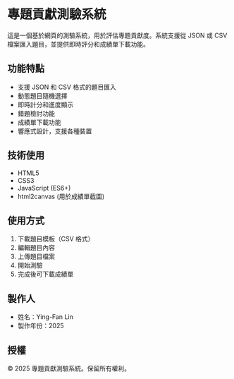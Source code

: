 # 專題貢獻測驗系統

這是一個基於網頁的測驗系統，用於評估專題貢獻度。系統支援從 JSON 或 CSV 檔案匯入題目，並提供即時評分和成績單下載功能。

## 功能特點

- 支援 JSON 和 CSV 格式的題目匯入
- 動態題目隨機選擇
- 即時計分和進度顯示
- 錯題檢討功能
- 成績單下載功能
- 響應式設計，支援各種裝置

## 技術使用

- HTML5
- CSS3
- JavaScript (ES6+)
- html2canvas (用於成績單截圖)

## 使用方式

1. 下載題目模板（CSV 格式）
2. 編輯題目內容
3. 上傳題目檔案
4. 開始測驗
5. 完成後可下載成績單

## 製作人

- 姓名：Ying-Fan Lin
- 製作年份：2025

## 授權

© 2025 專題貢獻測驗系統。保留所有權利。 